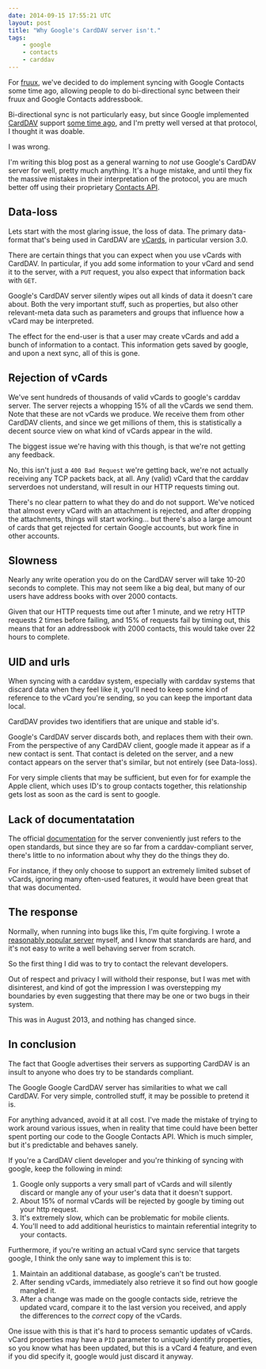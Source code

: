 ```yaml
---
date: 2014-09-15 17:55:21 UTC
layout: post
title: "Why Google's CardDAV server isn't."
tags:
    - google
    - contacts
    - carddav
---
```


For [fruux][1], we've decided to do implement syncing with Google Contacts
some time ago, allowing people to do bi-directional sync between their fruux
and Google Contacts addressbook.

Bi-directional sync is not particularly easy, but since Google implemented
[CardDAV][2] support [some time ago][3], and I'm pretty well versed at that
protocol, I thought it was doable.

I was wrong.

I'm writing this blog post as a general warning to _not_ use Google's CardDAV
server for well, pretty much anything. It's a huge mistake, and until they fix
the massive mistakes in their interpretation of the protocol, you are much
better off using their proprietary [Contacts API][4].


Data-loss
---------

Lets start with the most glaring issue, the loss of data.
The primary data-format that's being used in CardDAV are [vCards][2], in
particular version 3.0.

There are certain things that you can expect when you use vCards with CardDAV.
In particular, if you add some information to your vCard and send it to the
server, with a `PUT` request, you also expect that information back with `GET`.

Google's CardDAV server silently wipes out all kinds of data it doesn't care
about. Both the very important stuff, such as properties, but also other
relevant-meta data such as parameters and groups that influence how a vCard may
be interpreted.

The effect for the end-user is that a user may create vCards and add a bunch of
information to a contact.  This information gets saved by google, and upon a
next sync, all of this is gone.


Rejection of vCards
-------------------

We've sent hundreds of thousands of valid vCards to google's carddav server. The
server rejects a whopping 15% of all the vCards we send them. Note that these
are not vCards we produce. We receive them from other CardDAV clients, and since
we get millions of them, this is statistically a decent source view on what kind
of vCards appear in the wild.

The biggest issue we're having with this though, is that we're not getting any
feedback.

No, this isn't just a `400 Bad Request` we're getting back, we're not actually
receiving any TCP packets back, at all. Any (valid) vCard that the carddav
serverdoes not understand, will result in our HTTP requests timing out.

There's no clear pattern to what they do and do not support. We've noticed that
almost every vCard with an attachment is rejected, and after dropping the
attachments, things will start working... but there's also a large amount
of cards that get rejected for certain Google accounts, but work fine in other
accounts.


Slowness
--------

Nearly any write operation you do on the CardDAV server will take 10-20 seconds
to complete. This may not seem like a big deal, but many of our users have
address books with over 2000 contacts.

Given that our HTTP requests time out after 1 minute, and we retry HTTP requests
2 times before failing, and 15% of requests fail by timing out, this means that
for an addressbook with 2000 contacts, this would take over 22 hours to
complete.


UID and urls
------------

When syncing with a carddav system, especially with carddav systems that discard
data when they feel like it, you'll need to keep some kind of reference to
the vCard you're sending, so you can keep the important data local.

CardDAV provides two identifiers that are unique and stable id's.

Google's CardDAV server discards both, and replaces them with their own. From
the perspective of any CardDAV client, google made it appear as if a new
contact is sent. That contact is deleted on the server, and a new contact
appears on the server that's similar, but not entirely (see Data-loss).

For very simple clients that may be sufficient, but even for for example the
Apple client, which uses ID's to group contacts together, this relationship
gets lost as soon as the card is sent to google.


Lack of documentatation
-----------------------

The official [documentation][5] for the server conveniently just refers to the
open standards, but since they are so far from a carddav-compliant server,
there's little to no information about why they do the things they do.

For instance, if they only choose to support an extremely limited subset of
vCards, ignoring many often-used features, it would have been great that that
was documented.


The response
------------

Normally, when running into bugs like this, I'm quite forgiving. I wrote a
[reasonably popular server][6] myself, and I know that standards are hard, and
it's not easy to write a well behaving server from scratch.

So the first thing I did was to try to contact the relevant developers.

Out of respect and privacy I will withold their response, but I was met with
disinterest, and kind of got the impression I was overstepping my boundaries
by even suggesting that there may be one or two bugs in their system.

This was in August 2013, and nothing has changed since.


In conclusion
-------------

The fact that Google advertises their servers as supporting CardDAV is an
insult to anyone who does try to be standards compliant.

The Google Google CardDAV server has similarities to what we call CardDAV.
For very simple, controlled stuff, it may be possible to pretend it is.

For anything advanced, avoid it at all cost. I've made the mistake of trying
to work around various issues, when in reality that time could have
been better spent porting our code to the Google Contacts API. Which is much
simpler, but it's predictable and behaves sanely.

If you're a CardDAV client developer and you're thinking of syncing with
google, keep the following in mind:

1. Google only supports a very small part of vCards and will silently discard
   or mangle any of your user's data that it doesn't support.
2. About 15% of normal vCards will be rejected by google by timing out your
   http request.
3. It's extremely slow, which can be problematic for mobile clients.
4. You'll need to add additional heuristics to maintain referential integrity
   to your contacts.

Furthermore, if you're writing an actual vCard sync service that targets
google, I think the only sane way to implement this is to:

1. Maintain an additional database, as google's can't be trusted.
2. After sending vCards, immediately also retrieve it so find out how google
   mangled it.
3. After a change was made on the google contacts side, retrieve the updated
   vcard, compare it to the last version you received, and apply the
   differences to the *correct* copy of the vCards.

One issue with this is that it's hard to process semantic updates of vCards.
vCard properties may have a `PID` parameter to uniquely identify properties,
so you know what has been updated, but this is a vCard 4 feature, and even
if you did specify it, google would just discard it anyway.



[1]: https://fruux.com/
[2]: http://tools.ietf.org/html/rfc2426 
[3]: http://gmailblog.blogspot.ca/2012/09/a-new-way-to-sync-google-contacts.html
[4]: https://developers.google.com/google-apps/contacts/v3/
[5]: https://developers.google.com/google-apps/carddav/
[6]: http://sabre.io/dav/
